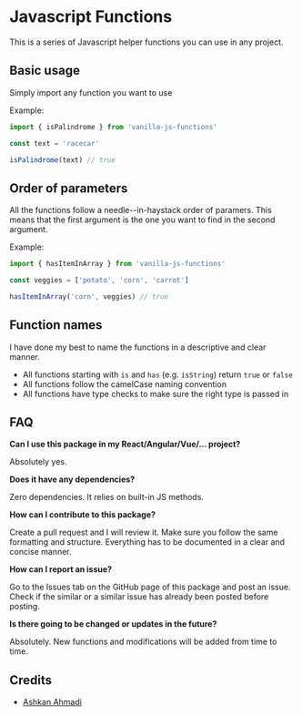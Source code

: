 # Javascript Functions

This is a series of Javascript helper functions you can use in any project.

## Basic usage

Simply import any function you want to use

Example:

```js
import { isPalindrome } from 'vanilla-js-functions'

const text = 'racecar'

isPalindrome(text) // true
```

## Order of parameters

All the functions follow a needle--in-haystack order of paramers. This means that the first argument is the one you want to find in the second argument.

Example:

```js
import { hasItemInArray } from 'vanilla-js-functions'

const veggies = ['potato', 'corn', 'carrot']

hasItemInArray('corn', veggies) // true
```

## Function names

I have done my best to name the functions in a descriptive and clear manner.

- All functions starting with `is` and `has` (e.g. `isString`) return `true` or `false`
- All functions follow the camelCase naming convention
- All functions have type checks to make sure the right type is passed in

## FAQ

**Can I use this package in my React/Angular/Vue/... project?**

Absolutely yes.

**Does it have any dependencies?**

Zero dependencies. It relies on built-in JS methods.

**How can I contribute to this package?**

Create a pull request and I will review it. Make sure you follow the same formatting and structure. Everything has to be documented in a clear and concise manner.

**How can I report an issue?**

Go to the Issues tab on the GitHub page of this package and post an issue. Check if the similar or a similar issue has already been posted before posting.

**Is there going to be changed or updates in the future?**

Absolutely. New functions and modifications will be added from time to time.

## Credits

- [Ashkan Ahmadi](https://twitter.com/ashkan_ahmadi)
